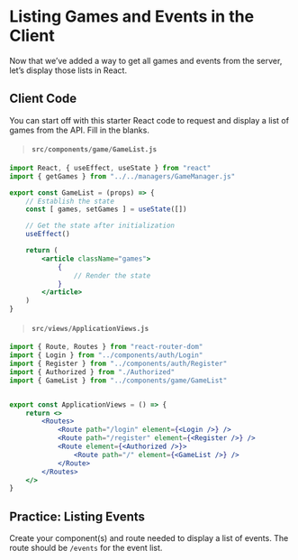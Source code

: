 # Listing Games and Events in the Client
Now that we’ve added a way to get all games and events from the server, let’s display those lists in React.

## Client Code

You can start off with this starter React code to request and display a list of games from the API. Fill in the blanks.


> #### `src/components/game/GameList.js`

```jsx
import React, { useEffect, useState } from "react"
import { getGames } from "../../managers/GameManager.js"

export const GameList = (props) => {
    // Establish the state
    const [ games, setGames ] = useState([])

    // Get the state after initialization
    useEffect()

    return (
        <article className="games">
            {
                // Render the state
            }
        </article>
    )
}
```

> #### `src/views/ApplicationViews.js`

```jsx
import { Route, Routes } from "react-router-dom"
import { Login } from "../components/auth/Login"
import { Register } from "../components/auth/Register"
import { Authorized } from "./Authorized"
import { GameList } from "../components/game/GameList"


export const ApplicationViews = () => {
    return <>
        <Routes>
            <Route path="/login" element={<Login />} />
            <Route path="/register" element={<Register />} />
            <Route element={<Authorized />}>
                <Route path="/" element={<GameList />} />
            </Route>
        </Routes>
    </>
}
```

## Practice: Listing Events

Create your component(s) and route needed to display a list of events. The route should be `/events` for the event list.
